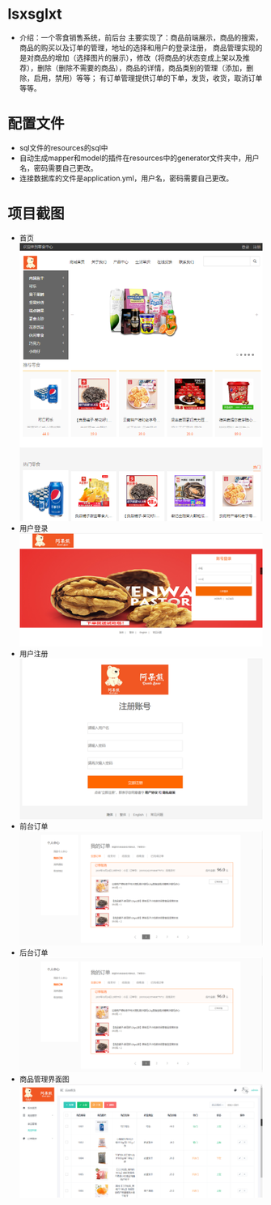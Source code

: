 # lsxsglxt
* 介绍：一个零食销售系统，前后台
主要实现了：商品前端展示，商品的搜索，商品的购买以及订单的管理，地址的选择和用户的登录注册，
商品管理实现的是对商品的增加（选择图片的展示），修改（将商品的状态变成上架以及推荐），删除（删除不需要的商品），商品的详情，商品类别的管理（添加，删除，启用，禁用）等等；
有订单管理提供订单的下单，发货，收货，取消订单等等。

# 配置文件
* sql文件的resources的sql中
* 自动生成mapper和model的插件在resources中的generator文件夹中，用户名，密码需要自己更改。
* 连接数据库的文件是application.yml，用户名，密码需要自己更改。

# 项目截图
* 首页
![首页](./img/首页.png)
* 用户登录
![用户登录](./img/用户登录.png)
* 用户注册
![用户注册](./img/用户注册.png)
* 前台订单
![前台订单](./img/前台订单.png)
* 后台订单
![后台订单](./img/后台订单.png)
* 商品管理界面图
![商品管理界面图](./img/商品管理界面图.png)
